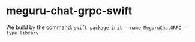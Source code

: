 # meguru-chat-grpc-swift

We build by the command: `swift package init --name MeguruChatGRPC --type library`
